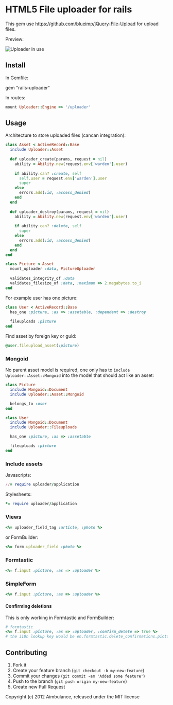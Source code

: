 # HTML5 File uploader for rails

This gem use https://github.com/blueimp/jQuery-File-Upload for upload files.

Preview:

![Uploader in use](http://img39.imageshack.us/img39/2206/railsuploader.png)

## Install

In Gemfile:

  gem "rails-uploader"

In routes:  

``` ruby
mount Uploader::Engine => '/uploader'
```

## Usage

Architecture to store uploaded files (cancan integration):

``` ruby
class Asset < ActiveRecord::Base
  include Uploader::Asset
  
  def uploader_create(params, request = nil)
    ability = Ability.new(request.env['warden'].user)
    
    if ability.can? :create, self
      self.user = request.env['warden'].user
      super
    else
      errors.add(:id, :access_denied)
    end
  end
  
  def uploader_destroy(params, request = nil)
    ability = Ability.new(request.env['warden'].user)
    
    if ability.can? :delete, self
      super
    else
      errors.add(:id, :access_denied)
    end
  end
end

class Picture < Asset
  mount_uploader :data, PictureUploader
  
  validates_integrity_of :data
  validates_filesize_of :data, :maximum => 2.megabytes.to_i
end
```

For example user has one picture:

``` ruby
class User < ActiveRecord::Base
  has_one :picture, :as => :assetable, :dependent => :destroy
  
  fileuploads :picture
end
```

Find asset by foreign key or guid:

``` ruby
@user.fileupload_asset(:picture)
```

### Mongoid

No parent asset model is required, one only has to `include Uploader::Asset::Mongoid` into the
model that should act like an asset:

``` ruby
class Picture
  include Mongoid::Document
  include Uploader::Asset::Mongoid

  belongs_to :user
end

class User
  include Mongoid::Document
  include Uploader::Fileuploads

  has_one :picture, :as => :assetable

  fileuploads :picture
end
```

### Include assets

Javascripts:

``` ruby
//= require uploader/application
```

Stylesheets:

``` ruby
*= require uploader/application  
```

### Views

``` ruby
<%= uploader_field_tag :article, :photo %>
```

or FormBuilder:

``` ruby
<%= form.uploader_field :photo %>
```

### Formtastic

``` ruby
<%= f.input :picture, :as => :uploader %>
```

### SimpleForm

``` ruby
<%= f.input :picture, :as => :uploader %>
```

#### Confirming deletions

This is only working in Formtastic and FormBuilder:

``` ruby
# formtastic
<%= f.input :picture, :as => :uploader, :confirm_delete => true %>
# the i18n lookup key would be en.formtastic.delete_confirmations.picture
```

## Contributing

1. Fork it
2. Create your feature branch (`git checkout -b my-new-feature`)
3. Commit your changes (`git commit -am 'Added some feature'`)
4. Push to the branch (`git push origin my-new-feature`)
5. Create new Pull Request

Copyright (c) 2012 Aimbulance, released under the MIT license
